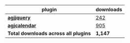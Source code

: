 plugin|downloads
------|----------
[**agjjquery**](https://www.npmjs.com/package/agjjquery)|[242](https://www.npmjs.com/package/agjjquery)
[**agjcalendar**](https://www.npmjs.com/package/agjcalendar)|[905](https://www.npmjs.com/package/agjcalendar)
**Total downloads across all plugins**|**1,147**
